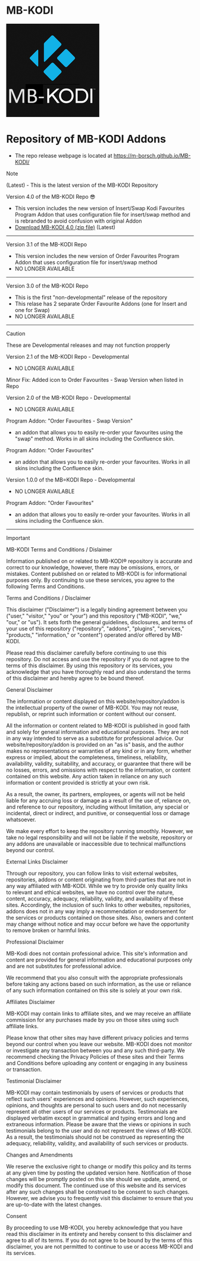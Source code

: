 # MB-KODI
![icon](https://github.com/M-Borsch/MB-KODI/blob/main/icon.png) 

# Repository of MB-KODI Addons

- The repo release webpage is located at https://m-borsch.github.io/MB-KODI/

> [!NOTE]
> (Latest) - This is the latest version of the MB-KODI Repository

Version 4.0 of the MB-KODI Repo :sunglasses:
- This version includes the new version of Insert/Swap Kodi Favourites Program Addon that uses configuration file for insert/swap method and is rebranded to avoid confusion with original Addon
-  <a href="https://m-borsch.github.io/MB-KODI/MB-KODI-4.0.zip">Download MB-KODI 4.0 (zip file)</a> (Latest)
----------------------------------------------------------------------------------------------------------
Version 3.1 of the MB-KODI Repo
- This version includes the new version of Order Favourites Program Addon that uses configuration file for insert/swap method
-  NO LONGER AVAILABLE
----------------------------------------------------------------------------------------------------------
Version 3.0 of the MB-KODI Repo
- This is the first "non-developmental" release of the repository
- This relase has 2 separate Order Favourite Addons (one for Insert and one for Swap)
-  NO LONGER AVAILABLE
----------------------------------------------------------------------------------------------------------
> [!CAUTION]
> These are Developmental releases and may not function propperly

Version 2.1 of the MB-KODI Repo - Developmental
- NO LONGER AVAILABLE

Minor Fix: Added icon to Order Favourites - Swap Version when listed in Repo

Version 2.0 of the MB-KODI Repo - Developmental
-  NO LONGER AVAILABLE

Program Addon: "Order Favourites - Swap Version"
- an addon that allows you to easily re-order your favourites using the "swap" method. Works in all skins including the Confluence skin.

Program Addon: "Order Favourites"
- an addon that allows you to easily re-order your favourites. Works in all skins including the Confluence skin.

Version 1.0.0 of the MB=KODI Repo - Developmental
- NO LONGER AVAILABLE
  
Program Addon: "Order Favourites"
- an addon that allows you to easily re-order your favourites. Works in all skins including the Confluence skin.

------------------------------------------------------------------------------------------------------------------
> [!IMPORTANT]
> MB-KODI Terms and Conditions / Dislaimer

Information published on or related to MB-KODI® repository is accurate and correct to our knowledge, however, there may be omissions, errors, or mistakes. Content published on or related to MB-KODI is for informational purposes only. By continuing to use these services, you agree to the following Terms and Conditions. 

Terms and Conditions / Disclaimer

This disclaimer ("Disclaimer") is a legally binding agreement between you ("user," "visitor," "you" or "your") and this repository ("MB-KODI", "we," "our," or "us"). It sets forth the general guidelines, disclosures, and terms of your use of this repository ("repository", "addons", "plugins", "services," "products," "information," or "content") operated and/or offered by MB-KODI.

Please read this disclaimer carefully before continuing to use this repository. Do not access and use the repository if you do not agree to the terms of this disclaimer. By using this repository or its services, you acknowledge that you have thoroughly read and also understand the terms of this disclaimer and hereby agree to be bound thereof.

General Disclaimer

The information or content displayed on this website/repository/addon is the intellectual property of the owner of MB-KODI. You may not reuse, republish, or reprint such information or content without our consent.

All the information or content related to MB-KODI is published in good faith and solely for general information and educational purposes. They are not in any way intended to serve as a substitute for professional advice. Our website/repository/addon is provided on an "as is" basis, and the author makes no representations or warranties of any kind or in any form, whether express or implied, about the completeness, timeliness, reliability, availability, validity, suitability, and accuracy, or guarantee that there will be no losses, errors, and omissions with respect to the information, or content contained on this website. Any action taken in reliance on any such information or content provided is strictly at your own risk.

As a result, the owner, its partners, employees, or agents will not be held liable for any accruing loss or damage as a result of the use of, reliance on, and reference to our repository, including without limitation, any special or incidental, direct or indirect, and punitive, or consequential loss or damage whatsoever.

We make every effort to keep the repository running smoothly. However, we take no legal responsibility and will not be liable if the website, repository or any addons are unavailable or inaccessible due to technical malfunctions beyond our control.

External Links Disclaimer

Through our repository, you can follow links to visit external websites, repositories, addons or content originating from third-parties that are not in any way affiliated with MB-KODI. While we try to provide only quality links to relevant and ethical websites, we have no control over the nature, content, accuracy, adequacy, reliability, validity, and availability of these sites. Accordingly, the inclusion of such links to other websites, repsitories, addons does not in any way imply a recommendation or endorsement for the services or products contained on those sites. Also, owners and content may change without notice and may occur before we have the opportunity to remove broken or harmful links.

Professional Disclaimer

MB-Kodi does not contain professional advice. This site's information and content are provided for general information and educational purposes only and are not substitutes for professional advice.

We recommend that you also consult with the appropriate professionals before taking any actions based on such information, as the use or reliance of any such information contained on this site is solely at your own risk.

Affiliates Disclaimer

MB-KODI may contain links to affiliate sites, and we may receive an affiliate commission for any purchases made by you on those sites using such affiliate links.

Please know that other sites may have different privacy policies and terms beyond our control when you leave our website. MB-KODI does not monitor or investigate any transaction between you and any such third-party. We recommend checking the Privacy Policies of these sites and their Terms and Conditions before uploading any content or engaging in any business or transaction.

Testimonial Disclaimer

MB-KODI may contain testimonials by users of services or products that reflect such users' experiences and opinions. However, such experiences, opinions, and thoughts are personal to such users and do not necessarily represent all other users of our services or products. Testimonials are displayed verbatim except in grammatical and typing errors and long and extraneous information. Please be aware that the views or opinions in such testimonials belong to the user and do not represent the views of MB-KODI. As a result, the testimonials should not be construed as representing the adequacy, reliability, validity, and availability of such services or products.

Changes and Amendments

We reserve the exclusive right to change or modify this policy and its terms at any given time by posting the updated version here. Notification of those changes will be promptly posted on this site should we update, amend, or modify this document. The continued use of this website and its services after any such changes shall be construed to be consent to such changes. However, we advise you to frequently visit this disclaimer to ensure that you are up-to-date with the latest changes.

Consent

By proceeding to use MB-KODI, you hereby acknowledge that you have read this disclaimer in its entirety and hereby consent to this disclaimer and agree to all of its terms. If you do not agree to be bound by the terms of this disclaimer, you are not permitted to continue to use or access MB-KODI and its services.
